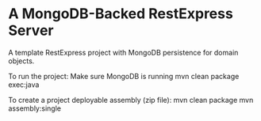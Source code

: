 A MongoDB-Backed RestExpress Server
===================================
A template RestExpress project with MongoDB persistence for domain objects.

To run the project:
	Make sure MongoDB is running
	mvn clean package exec:java

To create a project deployable assembly (zip file):
	mvn clean package
	mvn assembly:single
